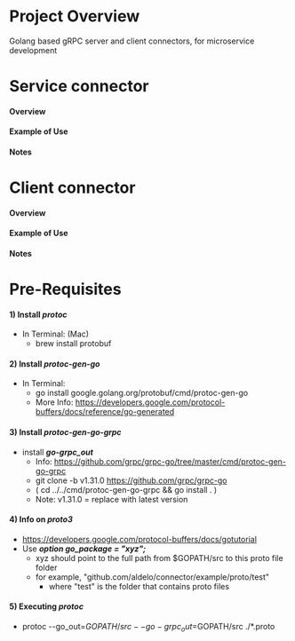 # Project Overview
 Golang based gRPC server and client connectors, for microservice development

# Service connector
#### Overview
#### Example of Use
#### Notes

# Client connector
#### Overview
#### Example of Use
#### Notes

# Pre-Requisites
#### 1) Install ***protoc***
- In Terminal: (Mac)
    - brew install protobuf
#### 2) Install ***protoc-gen-go***
- In Terminal:
    - go install google.golang.org/protobuf/cmd/protoc-gen-go
    - More Info: https://developers.google.com/protocol-buffers/docs/reference/go-generated
#### 3) Install ***protoc-gen-go-grpc***
- install ***go-grpc_out***
    - Info: https://github.com/grpc/grpc-go/tree/master/cmd/protoc-gen-go-grpc
    - git clone -b v1.31.0 https://github.com/grpc/grpc-go
    - ( cd ../../cmd/protoc-gen-go-grpc && go install . )
    - Note: v1.31.0 = replace with latest version
#### 4) Info on ***proto3***
- https://developers.google.com/protocol-buffers/docs/gotutorial
- Use ***option go_package = "xyz";***
    - xyz should point to the full path from $GOPATH/src to this proto file folder
    - for example, "github.com/aldelo/connector/example/proto/test"
        - where "test" is the folder that contains proto files
#### 5) Executing ***protoc***
- protoc --go_out=$GOPATH/src --go-grpc_out=$GOPATH/src ./*.proto
    

